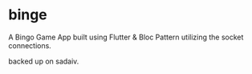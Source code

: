 # binge

A Bingo Game App built using Flutter & Bloc Pattern utilizing the socket connections.


backed up on sadaiv.
